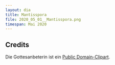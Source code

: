 ```yaml
---
layout: dia
title: Mantisspora
file: 2020_05_01__Mantisspora.png
timespan: Mai 2020
---
```


## Credits

Die Gottesanbeterin ist ein [Public Domain-Clipart](http://web.archive.org/web/20180823032927/https://openclipart.org/detail/305088/grasshopper).

